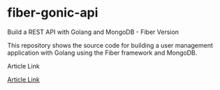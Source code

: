 # fiber-gonic-api

Build a REST API with Golang and MongoDB - Fiber Version

This repository shows the source code for building a user management application with Golang using the Fiber framework and MongoDB.

Article Link

[Article Link]()
